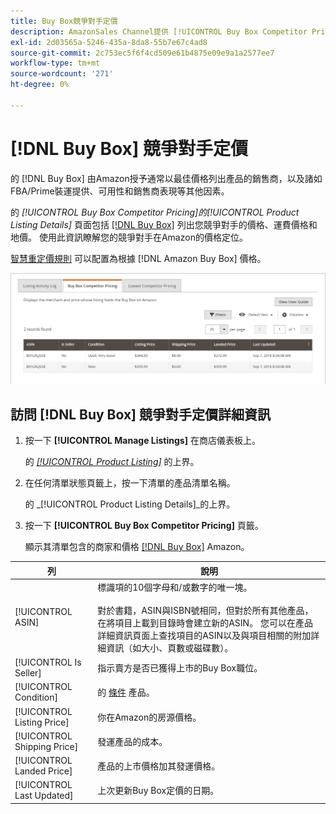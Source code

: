 ```yaml
---
title: Buy Box競爭對手定價
description: AmazonSales Channel提供 [!UICONTROL Buy Box Competitor Pricing] 頁籤，幫助您瞭解競爭對手在Amazon的價格定位。
exl-id: 2d03565a-5246-435a-8da8-55b7e67c4ad8
source-git-commit: 2c753ec5f6f4cd509e61b4875e09e9a1a2577ee7
workflow-type: tm+mt
source-wordcount: '271'
ht-degree: 0%

---
```


# [!DNL Buy Box] 競爭對手定價

的 [!DNL Buy Box] 由Amazon授予通常以最佳價格列出產品的銷售商，以及諸如FBA/Prime裝運提供、可用性和銷售商表現等其他因素。

的 _[!UICONTROL Buy Box Competitor Pricing]_的_[!UICONTROL Product Listing Details]_ 頁面包括 [[!DNL Buy Box]](./buy-box-competitor-pricing.md) 列出您競爭對手的價格、運費價格和地價。 使用此資訊瞭解您的競爭對手在Amazon的價格定位。

[智慧重定價規則](./intelligent-repricing-rules.md) 可以配置為根據 [!DNL Amazon Buy Box] 價格。

![Buy Box競爭對手定價詳細資訊](assets/amazon-listing-details-buy-box.png)

## 訪問 [!DNL Buy Box] 競爭對手定價詳細資訊

1. 按一下 **[!UICONTROL Manage Listings]** 在商店儀表板上。

   的 [_[!UICONTROL Product Listing]_](./managing-product-listings.md) 的上界。

1. 在任何清單狀態頁籤上，按一下清單的產品清單名稱。

   的 _[!UICONTROL Product Listing Details]_的上界。

1. 按一下 **[!UICONTROL Buy Box Competitor Pricing]** 頁籤。

   顯示其清單包含的商家和價格 [[!DNL Buy Box]](./buy-box-competitor-pricing.md) Amazon。

| 列 | 說明 |
|--- |--- |
| [!UICONTROL ASIN] | 標識項的10個字母和/或數字的唯一塊。<br><br>對於書籍，ASIN與ISBN號相同，但對於所有其他產品，在將項目上載到目錄時會建立新的ASIN。 您可以在產品詳細資訊頁面上查找項目的ASIN以及與項目相關的附加詳細資訊（如大小、頁數或磁碟數）。 |
| [!UICONTROL Is Seller] | 指示賣方是否已獲得上市的Buy Box職位。 |
| [!UICONTROL Condition] | 的 [條件](./product-listing-condition.md) 產品。 |
| [!UICONTROL Listing Price] | 你在Amazon的房源價格。 |
| [!UICONTROL Shipping Price] | 發運產品的成本。 |
| [!UICONTROL Landed Price] | 產品的上市價格加其發運價格。 |
| [!UICONTROL Last Updated] | 上次更新Buy Box定價的日期。 |

